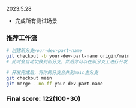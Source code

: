 2023.5.28

- 完成所有测试场景

### 推荐工作流

```bash
# 创建新分支your-dev-part-name
git checkout -b your-dev-part-name origin/main
# 此时会自动切换到新分支，然后你可以在新分支上进行开发

# 开发完成后，将你的分支合并到main主分支
git checkout main
git merge --no-ff your-dev-part-name
```
### Final score: 122(100+30)
